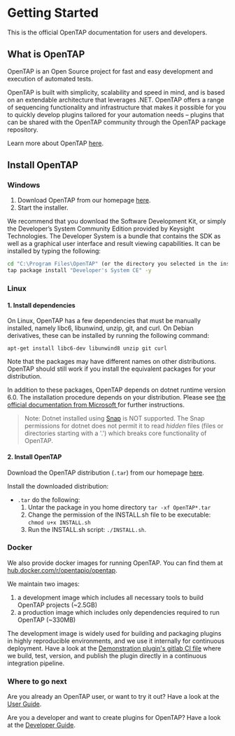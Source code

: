 # Getting Started
This is the official OpenTAP documentation for users and developers.


## What is OpenTAP

OpenTAP is an Open Source project for fast and easy development and execution of automated tests. 

OpenTAP is built with simplicity, scalability and speed in mind, and is based on an extendable architecture that leverages .NET. 
OpenTAP offers a range of sequencing functionality and infrastructure that makes it possible for you to quickly develop plugins tailored for your automation needs – plugins that can be shared with the OpenTAP community through the OpenTAP package repository. 

Learn more about OpenTAP [here](http://opentap.io).



## Install OpenTAP
### Windows
1. Download OpenTAP from our homepage [here](https://opentap.io/downloads). 
2. Start the installer.

We recommend that you download the Software Development Kit, or simply the Developer’s System Community Edition provided by Keysight Technologies. The Developer System is a bundle that contains the SDK as well as a graphical user interface and result viewing capabilities. It can be installed by typing the following:
```cmd
cd "C:\Program Files\OpenTAP" (or the directory you selected in the installer)
tap package install "Developer's System CE" -y
```

### Linux
<!--When installing on Linux there are a few options:-->
#### 1. Install dependencies
On Linux, OpenTAP has a few dependencies that must be manually installed, namely
libc6, libunwind, unzip, git, and curl. On Debian derivatives, these can be installed
by running the following command:

`apt-get install libc6-dev libunwind8 unzip git curl`

Note that the packages may have different names on other distributions. OpenTAP
should still work if you install the equivalent packages for your distribution.

In addition to these packages, OpenTAP depends on dotnet runtime version 6.0. The installation procedure depends on your distribution. Please see [the official documentation from
Microsoft ](https://docs.microsoft.com/en-us/dotnet/core/install/runtime) for further instructions.

> Note: Dotnet installed using [Snap](https://docs.microsoft.com/en-us/dotnet/core/install/linux-snap) is NOT supported.
The Snap permissions for dotnet does not permit it to read *hidden* files (files or directories starting with a '.') which breaks core functionality of OpenTAP.

#### 2. Install OpenTAP
Download the OpenTAP distribution (`.tar`<!--, `.dep` or `.rpm`-->) from our homepage
[here](https://opentap.io/downloads). 

Install the downloaded distribution:

<!--- `.dep` run `sudo apt install ./OpenTAP*.deb`
- `.rpm` run `sudo dnf install ./OpenTAP*.rpm`-->
- `.tar` do the following:
	1. Untar the package in you home directory `tar -xf OpenTAP*.tar`
	2. Change the permission of the INSTALL.sh file to be executable: `chmod u+x INSTALL.sh`
	3. Run the INSTALL.sh script: `./INSTALL.sh`.

### Docker
We also provide docker images for running OpenTAP. You can find them at
[hub.docker.com/r/opentapio/opentap](https://hub.docker.com/r/opentapio/opentap).

We maintain two images:


1. a development image which includes all necessary tools to build OpenTAP projects (~2.5GB)
2. a production image which includes only dependencies required to run OpenTAP (~330MB)

The development image is widely used for building and packaging plugins in highly reproducible environments, and we use
it internally for continuous deployment. Have a look at the [Demonstration
plugin's gitlab CI file](https://gitlab.com/OpenTAP/Plugins/demonstration/-/blob/master/.gitlab-ci.yml) where we build, test, version, and publish the plugin directly in a continuous integration pipeline.


### Where to go next
Are you already an OpenTAP user, or want to try it out? Have a look at the [User Guide](User%20Guide/Introduction/).

Are you a developer and want to create plugins for OpenTAP? Have a look at the [Developer Guide](Developer%20Guide/Introduction/).
